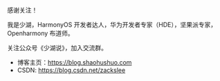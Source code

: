 感谢关注！

我是少湖，HarmonyOS 开发者达人，华为开发者专家（HDE），坚果派专家，Openharmony 布道师。

关注公众号《少湖说》，加入交流群。

- 博客主页：https://blog.shaohushuo.com
- CSDN: https://blog.csdn.net/zackslee
